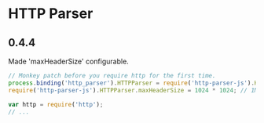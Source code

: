 # HTTP Parser










<extoc></extoc>

## 0.4.4

Made 'maxHeaderSize' configurable.

```js
// Monkey patch before you require http for the first time.
process.binding('http_parser').HTTPParser = require('http-parser-js').HTTPParser;
require('http-parser-js').HTTPParser.maxHeaderSize = 1024 * 1024; // 1MB instead of 80kb

var http = require('http');
// ...
```